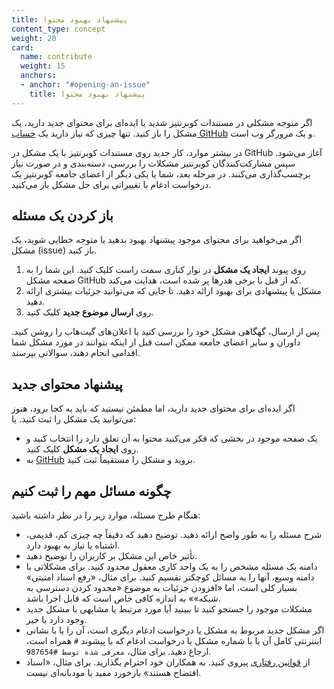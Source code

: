 ```yaml
---
title: پیشنهاد بهبود محتوا
content_type: concept
weight: 20
card:
  name: contribute
  weight: 15
  anchors:
  - anchor: "#opening-an-issue"
    title: پیشنهاد بهبود محتوا
---
```


<!-- overview -->

اگر متوجه مشکلی در مستندات کوبرنتیز شدید یا ایده‌ای برای محتوای جدید دارید، یک مشکل را باز کنید. تنها چیزی که نیاز دارید یک [حساب GitHub](https://github.com/join) و یک مرورگر وب است.

در بیشتر موارد، کار جدید روی مستندات کوبرنتیز با یک مشکل در GitHub آغاز می‌شود. سپس مشارکت‌کنندگان کوبرنتیز مشکلات را بررسی، دسته‌بندی و در صورت نیاز برچسب‌گذاری می‌کنند. در مرحله بعد، شما یا یکی دیگر از اعضای جامعه کوبرنتیز یک درخواست ادغام با تغییراتی برای حل مشکل باز می‌کنید.


<!-- body -->

## باز کردن یک مسئله

اگر می‌خواهید برای محتوای موجود پیشنهاد بهبود بدهید یا متوجه خطایی شوید، یک مشکل (issue) باز کنید.

1. روی پیوند **ایجاد یک مشکل** در نوار کناری سمت راست کلیک کنید. این شما را به صفحه مشکل GitHub که از قبل با برخی هدرها پر شده است، هدایت می‌کند.
2. مشکل یا پیشنهادی برای بهبود ارائه دهید. تا جایی که می‌توانید جزئیات بیشتری ارائه دهید.
3. روی **ارسال موضوع جدید** کلیک کنید.

پس از ارسال، گهگاهی مشکل خود را بررسی کنید یا اعلان‌های گیت‌هاب را روشن کنید. داوران و سایر اعضای جامعه ممکن است قبل از اینکه بتوانند در مورد مشکل شما اقدامی انجام دهند، سوالاتی بپرسند.

## پیشنهاد محتوای جدید

اگر ایده‌ای برای محتوای جدید دارید، اما مطمئن نیستید که باید به کجا برود، هنوز می‌توانید یک مشکل را ثبت کنید. یا:

- یک صفحه موجود در بخشی که فکر می‌کنید محتوا به آن تعلق دارد را انتخاب کنید و روی **ایجاد یک مشکل** کلیک کنید.
- به [GitHub](https://github.com/kubernetes/website/issues/new/) بروید و مشکل را مستقیماً ثبت کنید.

## چگونه مسائل مهم را ثبت کنیم


هنگام طرح مسئله، موارد زیر را در نظر داشته باشید:

- شرح مسئله را به طور واضح ارائه دهید. توضیح دهید که دقیقاً چه چیزی کم، قدیمی، اشتباه یا نیاز به بهبود دارد.
- تأثیر خاص این مشکل بر کاربران را توضیح دهید.
- دامنه یک مسئله مشخص را به یک واحد کاری معقول محدود کنید. برای مشکلاتی با دامنه وسیع، آنها را به مسائل کوچکتر تقسیم کنید. برای مثال، «رفع اسناد امنیتی» بسیار کلی است، اما «افزودن جزئیات به موضوع «محدود کردن دسترسی به شبکه»» به اندازه کافی خاص است که قابل اجرا باشد.
- مشکلات موجود را جستجو کنید تا ببینید آیا مورد مرتبط یا مشابهی با مشکل جدید وجود دارد یا خیر.
- اگر مشکل جدید مربوط به مشکل یا درخواست ادغام دیگری است، آن را یا با نشانی اینترنتی کامل آن یا با شماره مشکل یا درخواست ادغام که با پیشوند `#` همراه است، ارجاع دهید. برای مثال، `معرفی شده توسط #987654`.
- از [قوانین رفتاری](/community/code-of-conduct/) پیروی کنید. به همکاران خود احترام بگذارید. برای مثال، «اسناد افتضاح هستند» بازخورد مفید یا مودبانه‌ای نیست.



